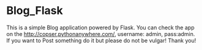 # Blog_Flask
This is a simple Blog application powered by Flask.
You can check the app on the http://copser.pythonanywhere.com/, username: admin, pass:admin.
If you want to Post something do it but please do not be vulgar!
Thank you!
